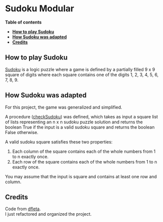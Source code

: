 # Sudoku Modular

**Table of contents**

-   [**How to play Sudoku**](#how-to-play-sudoku)
-   [**How Sudoku was adapted**](#how-sudoku-was-adapted)
-   [**Credits**](#credits)

## How to play Sudoku

[Sudoku](http://en.wikipedia.org/wiki/Sudoku) is a logic puzzle where a game is defined by a partially filled 9 x 9 square of digits where each square contains one of the digits 1, 2, 3, 4, 5, 6, 7, 8, 9.

## How Sudoku was adapted

For this project, the game was generalized and simplified.

A procedure ([checkSudoku](https://github.com/ncocana/sudoku-modular/blob/main/src/checkSudoku.py)) was defined, which takes as input a square list of lists representing an n x n sudoku puzzle solution and returns the boolean True if the input is a valid sudoku square and returns the boolean False otherwise.

A valid sudoku square satisfies these two properties:

1. Each column of the square contains each of the whole numbers from 1 to n exactly once.
2. Each row of the square contains each of the whole numbers from 1 to n exactly once.

You may assume that the input is square and contains at least one row and column.

## Credits

Code from [dfleta](https://github.com/dfleta/Python_ejercicios/tree/master/Procedimental/Unidad_3_%20Listas_y_%20operaciones_sobre_listas/problem_set_3/sudoku).  
I just refactored and organized the project.
